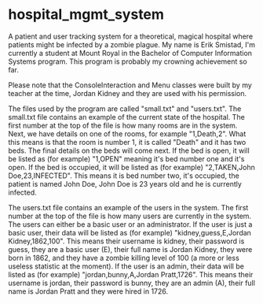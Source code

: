 # hospital_mgmt_system
A patient and user tracking system for a theoretical, magical hospital where patients might be infected by a zombie plague.
My name is Erik Smistad, I'm currently a student at Mount Royal in the Bachelor of Computer Information Systems program. This program is probably my crowning achievement so far.  

Please note that the ConsoleInteraction and Menu classes were built by my teacher at the time, Jordan Kidney and they are used with his permission.

The files used by the program are called "small.txt" and "users.txt". 
The small.txt file contains an example of the current state of the hospital. The first number at the top of the file is how many rooms are in the system. Next, we have details on one of the rooms, for example "1,Death,2". What this means is that the room is number 1, it is called "Death" and it has two beds. The final details on the beds will come next. If the bed is open, it will be listed as (for example) "1,OPEN" meaning it's bed number one and it's open. If the bed is occupied, it will be listed as (for example) "2,TAKEN,John Doe,23,INFECTED". This means it is bed number two, it's occupied, the patient is named John Doe, John Doe is 23 years old and he is currently infected.

The users.txt file contains an example of the users in the system. The first number at the top of the file is how many users are currently in the system. The users can either be a basic user or an administrator. If the user is just a basic user, their data will be listed as (for example) "kidney,guess,E,Jordan Kidney,1862,100". This means their username is kidney, their password is guess, they are a basic user (E), their full name is Jordan Kidney, they were born in 1862, and they have a zombie killing level of 100 (a more or less useless statistic at the moment). If the user is an admin, their data will be listed as (for example) "jordan,bunny,A,Jordan Pratt,1726". This means their username is jordan, their password is bunny, they are an admin (A), their full name is Jordan Pratt and they were hired in 1726.
